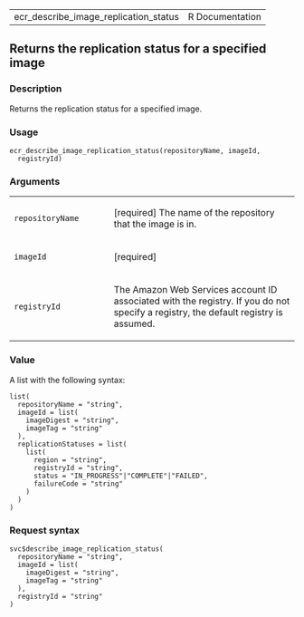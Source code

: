 <table style="width: 100%;">
<tbody>
<tr class="odd">
<td>ecr_describe_image_replication_status</td>
<td style="text-align: right;">R Documentation</td>
</tr>
</tbody>
</table>

## Returns the replication status for a specified image

### Description

Returns the replication status for a specified image.

### Usage

    ecr_describe_image_replication_status(repositoryName, imageId,
      registryId)

### Arguments

<table>
<colgroup>
<col style="width: 35%" />
<col style="width: 65%" />
</colgroup>
<tbody>
<tr class="odd">
<td><code
id="ecr_describe_image_replication_status_:_repositoryName">repositoryName</code></td>
<td><p>[required] The name of the repository that the image is
in.</p></td>
</tr>
<tr class="even">
<td><code
id="ecr_describe_image_replication_status_:_imageId">imageId</code></td>
<td><p>[required]</p></td>
</tr>
<tr class="odd">
<td><code
id="ecr_describe_image_replication_status_:_registryId">registryId</code></td>
<td><p>The Amazon Web Services account ID associated with the registry.
If you do not specify a registry, the default registry is
assumed.</p></td>
</tr>
</tbody>
</table>

### Value

A list with the following syntax:

    list(
      repositoryName = "string",
      imageId = list(
        imageDigest = "string",
        imageTag = "string"
      ),
      replicationStatuses = list(
        list(
          region = "string",
          registryId = "string",
          status = "IN_PROGRESS"|"COMPLETE"|"FAILED",
          failureCode = "string"
        )
      )
    )

### Request syntax

    svc$describe_image_replication_status(
      repositoryName = "string",
      imageId = list(
        imageDigest = "string",
        imageTag = "string"
      ),
      registryId = "string"
    )
